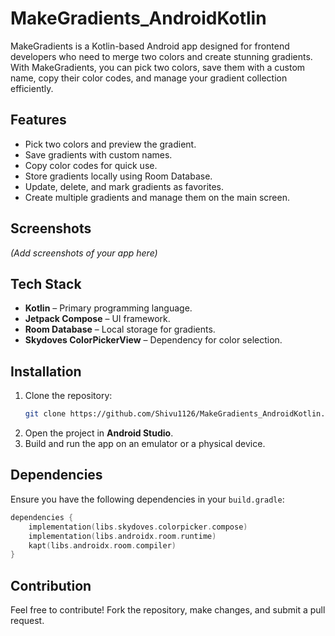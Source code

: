 # MakeGradients_AndroidKotlin

MakeGradients is a Kotlin-based Android app designed for frontend developers who need to merge two colors and create stunning gradients. With MakeGradients, you can pick two colors, save them with a custom name, copy their color codes, and manage your gradient collection efficiently.

## Features
- Pick two colors and preview the gradient.
- Save gradients with custom names.
- Copy color codes for quick use.
- Store gradients locally using Room Database.
- Update, delete, and mark gradients as favorites.
- Create multiple gradients and manage them on the main screen.

## Screenshots
*(Add screenshots of your app here)*

## Tech Stack
- **Kotlin** – Primary programming language.
- **Jetpack Compose** – UI framework.
- **Room Database** – Local storage for gradients.
- **Skydoves ColorPickerView** – Dependency for color selection.

## Installation
1. Clone the repository:
   ```sh
   git clone https://github.com/Shivu1126/MakeGradients_AndroidKotlin.git
   ```
2. Open the project in **Android Studio**.
3. Build and run the app on an emulator or a physical device.

## Dependencies
Ensure you have the following dependencies in your `build.gradle`:
```kotlin
dependencies {
    implementation(libs.skydoves.colorpicker.compose)
    implementation(libs.androidx.room.runtime)
    kapt(libs.androidx.room.compiler)
}
```

## Contribution
Feel free to contribute! Fork the repository, make changes, and submit a pull request.

